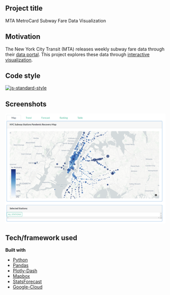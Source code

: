 ## Project title
MTA MetroCard Subway Fare Data Visualization

## Motivation
The New York City Transit (MTA) releases weekly subway fare data through their [data portal](http://web.mta.info/developers/fare.html). This project explores these data through [interactive visualization](https://tinyurl.com/mta-fare-data). 

## Code style
[![js-standard-style](https://img.shields.io/badge/code%20style-standard-brightgreen.svg?style=flat)](https://github.com/feross/standard)
 
## Screenshots
!['screenshot'](https://github.com/Tyllis/mta-fare-data-analytics/raw/main/screenshot.PNG)

## Tech/framework used
<b>Built with</b>
- [Python](https://www.python.org/)
- [Pandas](https://pandas.pydata.org/)
- [Plotly-Dash](https://plotly.com/)
- [Mapbox](https://www.mapbox.com/)
- [StatsForecast](https://nixtla.github.io/statsforecast/)
- [Google-Cloud](https://cloud.google.com/)
